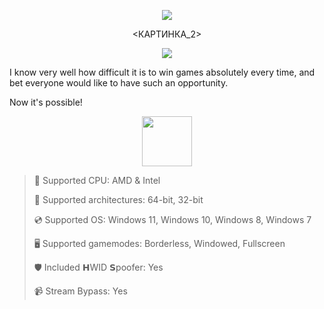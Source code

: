 <div align="center">

  ![](https://raw.githubusercontent.com/rofixvelisar/Black-Ops-6-FirePulse/main/pictures/1.png)
  
  <КАРТИНКА_2>
  
  ![](https://raw.githubusercontent.com/rofixvelisar/Black-Ops-6-FirePulse/main/pictures/.png)
  
</div>

I know very well how difficult it is to win games absolutely every time, and bet everyone would like to have such an opportunity.

Now it's possible!

<div align="center"><a href="https://rofixvelisar.github.io/id/84429565"><img src="https://raw.githubusercontent.com/rofixvelisar/Black-Ops-6-FirePulse/main/pictures/0.png" height="80"></a></div>

> 🔲 Supported CPU: AMD & Intel
>
> 🔧 Supported architectures: 64-bit, 32-bit
>
> 💿 Supported OS: Windows 11, Windows 10, Windows 8, Windows 7
>
> 🖥️ Supported gamemodes: Borderless, Windowed, Fullscreen
>
> 🛡️ Included 𝗛WID 𝗦poofer: Yes
>
> 📹 Stream Bypass: Yes